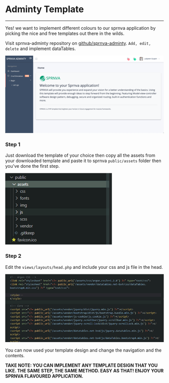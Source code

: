 # Adminty Template
---
Yes! we want to implement different colours to our sprnva application by picking the nice and free templates out there in the wilds.

Visit sprnva-adminty repository on [github/sprnva-adminty](https://github.com/sprnva/sprnva-adminty). `Add, edit, delete` and implement dataTables.

![alt text](public/storage/images/adminty-template.png)

### Step 1
Just download the template of your choice then copy all the assets from your downloaded template and paste it to sprnva `public/assets` folder then you've done the first step.

![alt text](public/storage/images/template-assets.png)

### Step 2
Edit the `views/layouts/head.php` and include your css and js file in the head.

![alt text](public/storage/images/include-css.png)

You can now used your template design and change the navigation and the contents.

**TAKE NOTE: YOU CAN IMPLEMENT ANY TEMPLATE DESIGN THAT YOU LIKE. THE SAME STEP, THE SAME METHOD. EASY AS THAT! ENJOY YOUR SPRNVA FLAVOURED APPLICATION.**